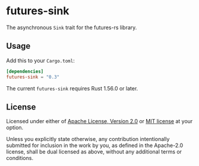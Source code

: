 # futures-sink

The asynchronous `Sink` trait for the futures-rs library.

## Usage

Add this to your `Cargo.toml`:

```toml
[dependencies]
futures-sink = "0.3"
```

The current `futures-sink` requires Rust 1.56.0 or later.

## License

Licensed under either of [Apache License, Version 2.0](LICENSE-APACHE) or
[MIT license](LICENSE-MIT) at your option.

Unless you explicitly state otherwise, any contribution intentionally submitted
for inclusion in the work by you, as defined in the Apache-2.0 license, shall
be dual licensed as above, without any additional terms or conditions.
